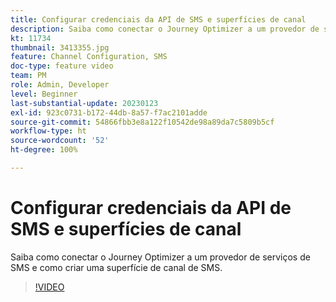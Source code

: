```yaml
---
title: Configurar credenciais da API de SMS e superfícies de canal
description: Saiba como conectar o Journey Optimizer a um provedor de serviços de SMS e como criar uma superfície de canal de SMS.
kt: 11734
thumbnail: 3413355.jpg
feature: Channel Configuration, SMS
doc-type: feature video
team: PM
role: Admin, Developer
level: Beginner
last-substantial-update: 20230123
exl-id: 923c0731-b172-44db-8a57-f7ac2101adde
source-git-commit: 54866fbb3e8a122f10542de98a89da7c5809b5cf
workflow-type: ht
source-wordcount: '52'
ht-degree: 100%

---
```


# Configurar credenciais da API de SMS e superfícies de canal

Saiba como conectar o Journey Optimizer a um provedor de serviços de SMS e como criar uma superfície de canal de SMS.

>[!VIDEO](https://video.tv.adobe.com/v/3413355?quality=12)
